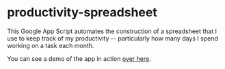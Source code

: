 # productivity-spreadsheet
This Google App Script automates the construction of a spreadsheet that I use to keep track of my productivity -- particularly how many days I spend working on a task each month.

You can see a demo of the app in action [over here](https://www.youtube.com/watch?v=uKOPb9NWJds).
